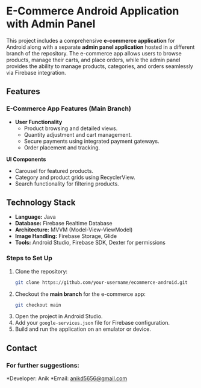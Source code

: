 # E-Commerce Android Application with Admin Panel

This project includes a comprehensive **e-commerce application** for Android along with a separate **admin panel application** hosted in a different branch of the repository. The e-commerce app allows users to browse products, manage their carts, and place orders, while the admin panel provides the ability to manage products, categories, and orders seamlessly via Firebase integration.

## Features

### E-Commerce App Features (Main Branch)
- **User Functionality**
  - Product browsing and detailed views.
  - Quantity adjustment and cart management.
  - Secure payments using integrated payment gateways.
  - Order placement and tracking.

 **UI Components**
  - Carousel for featured products.
  - Category and product grids using RecyclerView.
  - Search functionality for filtering products.

## Technology Stack
- **Language:** Java
- **Database:** Firebase Realtime Database
- **Architecture:** MVVM (Model-View-ViewModel)
- **Image Handling:** Firebase Storage, Glide
- **Tools:** Android Studio, Firebase SDK, Dexter for permissions
 

### Steps to Set Up
1. Clone the repository:
   ```bash
   git clone https://github.com/your-username/ecommerce-android.git
   ```
2. Checkout the **main branch** for the e-commerce app:
   ```bash
   git checkout main
   ```
3. Open the project in Android Studio.
4. Add your `google-services.json` file for Firebase configuration.
5. Build and run the application on an emulator or device.

## Contact
### For further suggestions:
*Developer: Anik
*Email: anikd5656@gmail.com
 
